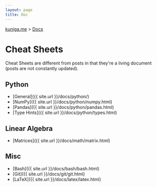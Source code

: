 ```yaml
---
layout: page
title: Doc
---
```


<p>
  <a href="{{ site.url }}">kuniga.me</a> > <a href="{{ site.url }}/docs">Docs</a>
</p>

# Cheat Sheets

Cheat Sheets are different from posts in that they're a living document (posts are not constantly updated).

## Python

* [General]({{ site.url }}/docs/python/)
* [NumPy]({{ site.url }}/docs/python/numpy.html)
* [Pandas]({{ site.url }}/docs/python/pandas.html)
* [Type Hints]({{ site.url }}/docs/python/types.html)

## Linear Algebra

* [Matrices]({{ site.url }}/docs/math/matrix.html)

## Misc

* [Bash]({{ site.url }}/docs/bash/bash.html)
* [Git]({{ site.url }}/docs/git/git.html)
* [LaTeX]({{ site.url }}/docs/latex/latex.html)
